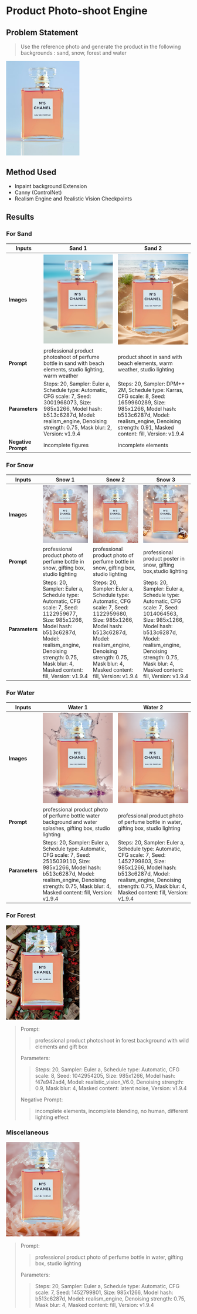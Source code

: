 # Product Photo-shoot Engine

## Problem Statement

> Use the reference photo and generate the product in the following backgrounds : sand, snow, forest and water

<div class="center">
  <div class="img-sizer" style="width: 200px">

![Reference Image](<images/reference image.png>)

  </div>
</div>


## Method Used

- Inpaint background Extension
- Canny (ControlNet)
- Realism Engine and Realistic Vision Checkpoints

## Results

### For Sand

| Inputs | Sand 1 | Sand 2 |
| ------ | ------ | ------ |
|**Images**|![Sand 1](<images/sand 1.png>)|![Sand 2](<images/sand 2.png>)|
|**Prompt**| professional product photoshoot of perfume bottle in sand with beach elements, studio lighting, warm weather | product shoot in sand with beach elements, warm weather, studio lighting |
|**Parameters**|Steps: 20, Sampler: Euler a, Schedule type: Automatic, CFG scale: 7, Seed: 3001968073, Size: 985x1266, Model hash: b513c6287d, Model: realism_engine, Denoising strength: 0.75, Mask blur: 2, Version: v1.9.4|Steps: 20, Sampler: DPM++ 2M, Schedule type: Karras, CFG scale: 8, Seed: 1659960289, Size: 985x1266, Model hash: b513c6287d, Model: realism_engine, Denoising strength: 0.91, Masked content: fill, Version: v1.9.4|
|**Negative Prompt**|incomplete figures|incomplete elements|

### For Snow

| Inputs | Snow 1 | Snow 2 | Snow 3 |
| ------ | ------ | ------ | ------ |
|**Images**|![Snow 1](<images/snow 1.png>)|![Snow 2](<images/snow 2.png>)|![Snow 3](<images/snow 3.png>)|
|**Prompt**|professional product photo of perfume bottle in snow, gifting box, studio lighting|professional product photo of perfume bottle in snow, gifting box, studio lighting|professional product poster in snow, gifting box,studio lighting|
|**Parameters**|Steps: 20, Sampler: Euler a, Schedule type: Automatic, CFG scale: 7, Seed: 1122959677, Size: 985x1266, Model hash: b513c6287d, Model: realism_engine, Denoising strength: 0.75, Mask blur: 4, Masked content: fill, Version: v1.9.4|Steps: 20, Sampler: Euler a, Schedule type: Automatic, CFG scale: 7, Seed: 1122959680, Size: 985x1266, Model hash: b513c6287d, Model: realism_engine, Denoising strength: 0.75, Mask blur: 4, Masked content: fill, Version: v1.9.4|Steps: 20, Sampler: Euler a, Schedule type: Automatic, CFG scale: 7, Seed: 1014064563, Size: 985x1266, Model hash: b513c6287d, Model: realism_engine, Denoising strength: 0.75, Mask blur: 4, Masked content: fill, Version: v1.9.4|

### For Water

| Inputs | Water 1 | Water 2 |
| ------ | ------ | ------ |
|**Images**|![water 1](<images/water 1.png>)|![water 2](<images/water 2.png>)|
|**Prompt**|professional product photo of perfume bottle water background and water splashes, gifting box, studio lighting |professional product photo of perfume bottle in water, gifting box, studio lighting |
|**Parameters**|Steps: 20, Sampler: Euler a, Schedule type: Automatic, CFG scale: 7, Seed: 2515039110, Size: 985x1266, Model hash: b513c6287d, Model: realism_engine, Denoising strength: 0.75, Mask blur: 4, Masked content: fill, Version: v1.9.4|Steps: 20, Sampler: Euler a, Schedule type: Automatic, CFG scale: 7, Seed: 1452799803, Size: 985x1266, Model hash: b513c6287d, Model: realism_engine, Denoising strength: 0.75, Mask blur: 4, Masked content: fill, Version: v1.9.4|

### For Forest

<div class="center">
  <div class="img-sizer" style="width: 200px">

![Forest](<images/forest 1.png>)

  </div>
</div>

> Prompt:
>> professional product photoshoot in forest background with wild elements and gift box
>
> Parameters:
>> Steps: 20, Sampler: Euler a, Schedule type: Automatic, CFG scale: 8, Seed: 1042954205, Size: 985x1266, Model hash: f47e942ad4, Model: realistic_vision_V6.0, Denoising strength: 0.9, Mask blur: 4, Masked content: latent noise, Version: v1.9.4
>
> Negative Prompt:
>> incomplete elements, incomplete blending, no human, different lighting effect

### Miscellaneous

<div class="center">
  <div class="img-sizer" style="width: 200px">

![Miscellaneous](<images/miscellaneous.png>)

  </div>
</div>

> Prompt:
>> professional product photo of perfume bottle in water, gifting box, studio lighting
>
> Parameters:
>> Steps: 20, Sampler: Euler a, Schedule type: Automatic, CFG scale: 7, Seed: 1452799801, Size: 985x1266, Model hash: b513c6287d, Model: realism_engine, Denoising strength: 0.75, Mask blur: 4, Masked content: fill, Version: v1.9.4
